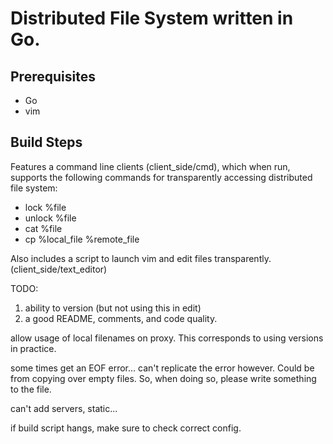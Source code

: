 # Distributed File System written in Go.

## Prerequisites
* Go
* vim

## Build Steps

Features a command line clients (client_side/cmd), which when run, supports the following
commands for transparently accessing distributed file system:
* lock %file
* unlock %file
* cat %file
* cp %local_file %remote_file

Also includes a script to launch vim and edit files transparently. (client_side/text_editor)

TODO:
1. ability to version (but not using this in edit)
2. a good README, comments, and code quality.

allow usage of local filenames on proxy. This corresponds to using versions in practice.

some times get an EOF error... can't replicate the error however.
Could be from copying over empty files.
So, when doing so, please write something to the file.

can't add servers, static...

if build script hangs, make sure to check correct config.
